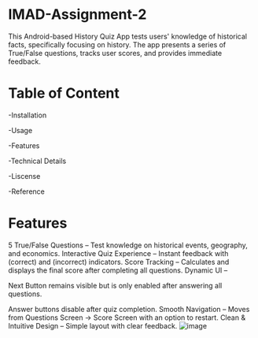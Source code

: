 # IMAD-Assignment-2
This Android-based History Quiz App tests users' knowledge of historical facts, specifically focusing on history. 
The app presents a series of True/False questions, tracks user scores, and provides immediate feedback.

# Table of Content
-Installation

-Usage

-Features

-Technical Details

-Liscense

-Reference 

# Features
5 True/False Questions – Test knowledge on historical events, geography, and economics.
Interactive Quiz Experience – Instant feedback with (correct) and  (incorrect) indicators.
Score Tracking – Calculates and displays the final score after completing all questions.
Dynamic UI –

Next Button remains visible but is only enabled after answering all questions.

Answer buttons disable after quiz completion.
Smooth Navigation – Moves from Questions Screen → Score Screen with an option to restart.
 Clean & Intuitive Design – Simple layout with clear feedback.
 ![image](https://github.com/user-attachments/assets/19676885-30e1-4efd-983c-32e0f10e1a77)




